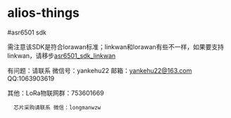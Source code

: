 # alios-things
#asr6501 sdk

需注意该SDK是符合lorawan标准；linkwan和lorawan有些不一样，如果要支持linkwan，请移步[asr6501_sdk_linkwan](https://github.com/zhangjun1992/asr6501_sdk_linkwan)

有问题：请联系 微信号：yankehu22   邮箱：yankehu22@163.com  QQ:1063903619 

其他：LoRa物联网群：753601669

      芯片采购请联系 微信：longmanwzw
